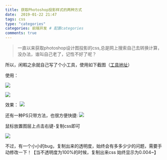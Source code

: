 ```yaml
---
title: 获取Photoshop投影样式的两种方式
date:  2019-01-22 21:47
tags: css
type: "categories"
categories: 前端开发 # 配置categories
comments: true
---
```



> 一直以来获取photoshop设计图投影的css,总是网上搜索自己去转换计算，没办法，谁叫自己老了，记性不好了呢？

所以，闲暇之余就自己写了个小工具，使用如下截图（[工具地址](https://cqliulei.com/tools/#/psshadow2cssshadow)）

使用：

![](http://plikx01lh.bkt.clouddn.com/image/blog201901/2019-01-28-1.png)

![](http://plikx01lh.bkt.clouddn.com/image/blog201901/2019-01-28-2.png)


效果：
![](http://plikx01lh.bkt.clouddn.com/image/blog201901/2019-01-28-5.png)

还有一种PS只带方法，也很方便快捷:
![](http://plikx01lh.bkt.clouddn.com/image/blog201901/2019-01-28-3.png)

鼠标放置图层上点击右键-复制css即可

![](http://plikx01lh.bkt.clouddn.com/image/blog201901/2019-01-28-4.png)

不过，有一个小小的bug，复制出来的透明度，始终会有多多少少的问题，需要手动修改一下！【当不透明度为100%的时候，复制出来css 始终显示为0.004~】